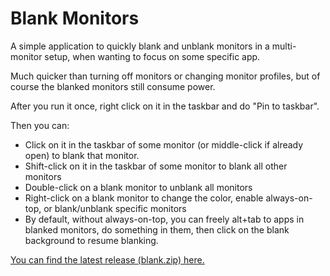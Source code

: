 # Blank Monitors

A simple application to quickly blank and unblank monitors in a multi-monitor setup, when wanting to focus on some specific app.

Much quicker than turning off monitors or changing monitor profiles, but of course the blanked monitors still consume power.

After you run it once, right click on it in the taskbar and do "Pin to taskbar".

Then you can:
* Click on it in the taskbar of some monitor (or middle-click if already open) to blank that monitor.
* Shift-click on it in the taskbar of some monitor to blank all other monitors
* Double-click on a blank monitor to unblank all monitors
* Right-click on a blank monitor to change the color, enable always-on-top, or blank/unblank specific monitors
* By default, without always-on-top, you can freely alt+tab to apps in blanked monitors, do something in them, then click on the blank background to resume blanking.

[You can find the latest release (blank.zip) here.](https://github.com/thisismypassport/blank/releases/) 

